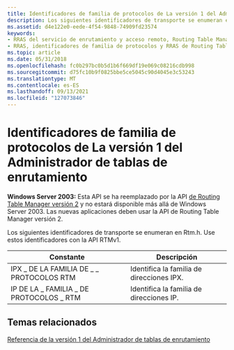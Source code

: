 ```yaml
---
title: Identificadores de familia de protocolos de La versión 1 del Administrador de tablas de enrutamiento
description: Los siguientes identificadores de transporte se enumeran en Rtm.h. Use estos identificadores con la API RTMv1.
ms.assetid: d4e122e0-eede-4f54-9848-74909fd23574
keywords:
- RRAS del servicio de enrutamiento y acceso remoto, Routing Table Manager versión 1, identificadores de familia de protocolos
- RRAS, identificadores de familia de protocolos y RRAS de Routing Table Manager versión 1
ms.topic: article
ms.date: 05/31/2018
ms.openlocfilehash: fc0b297bc0b5d1b6f669df19e069c08216cdb998
ms.sourcegitcommit: d75fc10b9f0825bbe5ce5045c90d4045e3c53243
ms.translationtype: MT
ms.contentlocale: es-ES
ms.lasthandoff: 09/13/2021
ms.locfileid: "127073846"
---
```

# <a name="routing-table-manager-version-1-protocol-family-identifiers"></a>Identificadores de familia de protocolos de La versión 1 del Administrador de tablas de enrutamiento

**Windows Server 2003:** Esta API se ha reemplazado por la API [de Routing Table Manager versión 2](about-routing-table-manager-version-2.md) y no estará disponible más allá de Windows Server 2003. Las nuevas aplicaciones deben usar la API de Routing Table Manager versión 2.

Los siguientes identificadores de transporte se enumeran en Rtm.h. Use estos identificadores con la API RTMv1.



| Constante                   | Descripción                        |
|----------------------------|------------------------------------|
| IPX \_ DE LA FAMILIA DE \_ \_ PROTOCOLOS RTM | Identifica la familia de direcciones IPX. |
| IP DE LA \_ FAMILIA \_ DE PROTOCOLOS \_ RTM  | Identifica la familia de direcciones IP.  |



 

## <a name="related-topics"></a>Temas relacionados

<dl> <dt>

[Referencia de la versión 1 del Administrador de tablas de enrutamiento](routing-table-manager-version-1-reference.md)
</dt> </dl>

 

 




